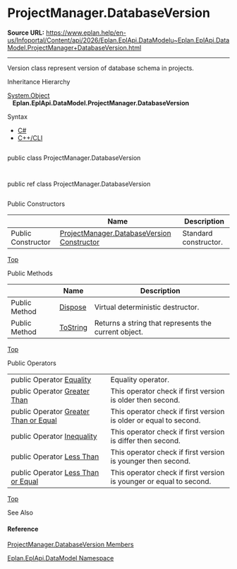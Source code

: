 # ProjectManager.DatabaseVersion

**Source URL:** https://www.eplan.help/en-us/Infoportal/Content/api/2026/Eplan.EplApi.DataModelu~Eplan.EplApi.DataModel.ProjectManager+DatabaseVersion.html

---

Version class represent version of database schema in projects.

Inheritance Hierarchy

[System.Object](#)  
   **Eplan.EplApi.DataModel.ProjectManager.DatabaseVersion**

Syntax

- [C#](#i-syntax-CS)
- [C++/CLI](#i-syntax-CPP2005)

```
```
public class ProjectManager.DatabaseVersion
```
```

```
```
public ref class ProjectManager.DatabaseVersion
```
```



Public Constructors

|  | Name | Description |
| --- | --- | --- |
| Public Constructor | [ProjectManager.DatabaseVersion Constructor](Eplan.EplApi.DataModelu~Eplan.EplApi.DataModel.ProjectManager+DatabaseVersion~_ctor().html) | Standard constructor. |

[Top](#top)




Public Methods

|  | Name | Description |
| --- | --- | --- |
| Public Method | [Dispose](Eplan.EplApi.DataModelu~Eplan.EplApi.DataModel.ProjectManager+DatabaseVersion~Dispose().html) | Virtual deterministic destructor. |
| Public Method | [ToString](Eplan.EplApi.DataModelu~Eplan.EplApi.DataModel.ProjectManager+DatabaseVersion~ToString.html) | Returns a string that represents the current object. |

[Top](#top)



Public Operators

|  |  |
| --- | --- |
| public Operator [Equality](Eplan.EplApi.DataModelu~Eplan.EplApi.DataModel.ProjectManager+DatabaseVersion~op_Equality.html) | Equality operator. |
| public Operator [Greater Than](Eplan.EplApi.DataModelu~Eplan.EplApi.DataModel.ProjectManager+DatabaseVersion~op_GreaterThan.html) | This operator check if first version is older then second. |
| public Operator [Greater Than or Equal](Eplan.EplApi.DataModelu~Eplan.EplApi.DataModel.ProjectManager+DatabaseVersion~op_GreaterThanOrEqual.html) | This operator check if first version is older or equal to second. |
| public Operator [Inequality](Eplan.EplApi.DataModelu~Eplan.EplApi.DataModel.ProjectManager+DatabaseVersion~op_Inequality.html) | This operator check if first version is differ then second. |
| public Operator [Less Than](Eplan.EplApi.DataModelu~Eplan.EplApi.DataModel.ProjectManager+DatabaseVersion~op_LessThan.html) | This operator check if first version is younger then second. |
| public Operator [Less Than or Equal](Eplan.EplApi.DataModelu~Eplan.EplApi.DataModel.ProjectManager+DatabaseVersion~op_LessThanOrEqual.html) | This operator check if first version is younger or equal to second. |

[Top](#top)

See Also

#### Reference

[ProjectManager.DatabaseVersion Members](Eplan.EplApi.DataModelu~Eplan.EplApi.DataModel.ProjectManager+DatabaseVersion_members.html)
  
[Eplan.EplApi.DataModel Namespace](Eplan.EplApi.DataModelu~Eplan.EplApi.DataModel_namespace.html)